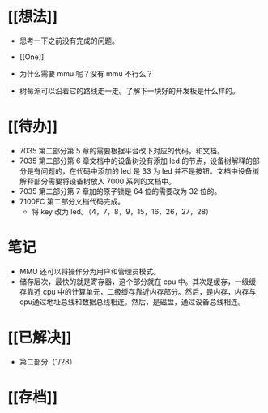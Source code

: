 # [[想法]]
- 思考一下之前没有完成的问题。
- [[One]]

- 为什么需要 mmu 呢？没有 mmu 不行么？
- 树莓派可以沿着它的路线走一走。了解下一块好的开发板是什么样的。
# [[待办]]
- 7035 第二部分第 5 章的需要根据平台改下对应的代码，和文档。
- 7035 第二部分第 6 章文档中的设备树没有添加 led 的节点，设备树解释的部分是有问题的，在代码中添加的 led 是 33 为 led 并不是按钮。文档中设备树解释部分需要将设备树放入 7000 系列的文档中。
- 7035 第二部分第 7 章加的原子锁是 64 位的需要改为 32 位的。
- 7100FC 第二部分文档代码完成。
	- 将 key 改为 led。（4，7，8，9，15，16，26，27，28）

# 笔记
- MMU 还可以将操作分为用户和管理员模式。
- 储存层次，最快的就是寄存器，这个部分就在 cpu 中。其次是缓存，一级缓存靠近 cpu 中的计算单元，二级缓存靠近内存部分。然后，是内存，内存与cpu通过地址总线和数据总线相连。然后，是磁盘，通过设备总线相连。

# [[已解决]]
- 第二部分（1/28）

# [[存档]]